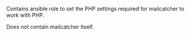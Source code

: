 Contains ansible role to set the PHP settings required for mailcatcher to work with PHP. 

Does not contain mailcatcher itself.
